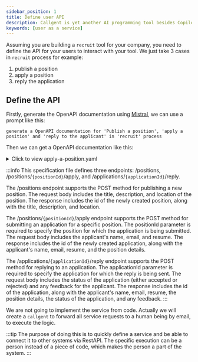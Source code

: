 ```yaml
---
sidebar_position: 1
title: Define user API
description: Callgent is yet another AI programming tool besides Copilot, UI generator, and bug fixer, etc.
keywords: [user as a service]
---
```


Assuming you are building a `recruit` tool for your company, you need to define the API for your users to interact with your tool. We just take 3 cases in `recruit` process for example:
1. publish a position
2. apply a position
3. reply the application

## Define the API

Firstly, generate the OpenAPI documentation using [Mistral](https://chat.mistral.ai), we can use a prompt like this:
```text
generate a OpenAPI documentation for 'Publish a position', 'apply a position' and 'reply to the applicant' in 'recruit' process
```

Then we can get a OpenAPI documentation like this:
<details>
<summary>Click to view apply-a-position.yaml</summary>

```yaml {3-5}
openapi: 3.0.0
info:
  title: Recruitment API
  version: 1.0.0
paths:
  /positions:
    post:
      summary: Publish a position
      requestBody:
        content:
          application/json:
            schema:
              type: object
              properties:
                title:
                  type: string
                description:
                  type: string
                location:
                  type: string
      responses:
        '201':
          description: Created
          content:
            application/json:
              schema:
                type: object
                properties:
                  id:
                    type: integer
                  title:
                    type: string
                  description:
                    type: string
                  location:
                    type: string
  /positions/{positionId}/apply:
    post:
      summary: Apply for a position
      parameters:
        - name: positionId
          in: path
          required: true
          schema:
            type: integer
      requestBody:
        content:
          application/json:
            schema:
              type: object
              properties:
                name:
                  type: string
                email:
                  type: string
                resume:
                  type: string
                  format: binary
      responses:
        '201':
          description: Created
          content:
            application/json:
              schema:
                type: object
                properties:
                  id:
                    type: integer
                  name:
                    type: string
                  email:
                    type: string
                  resume:
                    type: string
                    format: binary
                  position:
                    type: object
                    properties:
                      id:
                        type: integer
                      title:
                        type: string
                      description:
                        type: string
                      location:
                        type: string
  /applications/{applicationId}/reply:
    post:
      summary: Reply to an application
      parameters:
        - name: applicationId
          in: path
          required: true
          schema:
            type: integer
      requestBody:
        content:
          application/json:
            schema:
              type: object
              properties:
                status:
                  type: string
                  enum:
                    - accepted
                    - rejected
                feedback:
                  type: string
      responses:
        '200':
          description: OK
          content:
            application/json:
              schema:
                type: object
                properties:
                  id:
                    type: integer
                  name:
                    type: string
                  email:
                    type: string
                  resume:
                    type: string
                    format: binary
                  position:
                    type: object
                    properties:
                      id:
                        type: integer
                      title:
                        type: string
                      description:
                        type: string
                      location:
                        type: string
                  status:
                    type: string
                    enum:
                      - accepted
                      - rejected
                  feedback:
                    type: string
```
</details>

:::info
This specification file defines three endpoints: /positions, /positions/```{positionId}```/apply, and /applications/```{applicationId}```/reply.

The /positions endpoint supports the POST method for publishing a new position. The request body includes the title, description, and location of the position. The response includes the id of the newly created position, along with the title, description, and location.

The /positions/```{positionId}```/apply endpoint supports the POST method for submitting an application for a specific position. The positionId parameter is required to specify the position for which the application is being submitted. The request body includes the applicant's name, email, and resume. The response includes the id of the newly created application, along with the applicant's name, email, resume, and the position details.

The /applications/```{applicationId}```/reply endpoint supports the POST method for replying to an application. The applicationId parameter is required to specify the application for which the reply is being sent. The request body includes the status of the application (either accepted or rejected) and any feedback for the applicant. The response includes the id of the application, along with the applicant's name, email, resume, the position details, the status of the application, and any feedback.
:::

We are not going to implement the service from code. Actually we will create a `callgent` to forward all service requests to a human being by email, to execute the logic.

:::tip
The purpose of doing this is to quickly define a service and be able to connect it to other systems via RestAPI. The specific execution can be a person instead of a piece of code, which makes the person a part of the system.
:::
